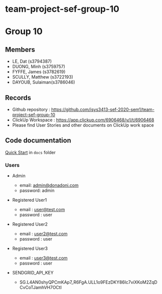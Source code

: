 # team-project-sef-group-10

# Group 10

## Members
* LE, Dat (s3794387)
* DUONG, Minh (s3759757)
* FYFFE, James (s3782619)
* SCULLY, Matthew (s3722193)
* DAYOUB, Sulaiman(s3786046)

## Records

* Github repository : https://github.com/isys3413-sef-2020-sem1/team-project-sef-group-10
* ClickUp Workspace : https://app.clickup.com/6906468/v/l/t/6906468
* Please find User Stories and other documents on ClickUp work space


## Code documentation

[Quick Start](/docs) in `docs` folder

### Users

* Admin 
  * email: admin@donadoni.com
  * password: admin
* Registered User1
  * email : user@test.com
  * password : user 
* Registered User2
  * email : user2@test.com
  * password : user 
* Registered User3
  * email : user3@test.com
  * password : user
  
* SENDGRID_API_KEY
  * 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
